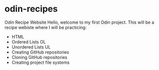 # odin-recipes
Odin Recipe Website
Hello, welcome to my first Odin project. 
This will be a recipe webiste where I will be practicing: 
* HTML
* Ordered Lists OL
* Unordered Lists UL
* Creating GitHub repositories
* Cloning GitHub repositories
* Creating project file systems 

